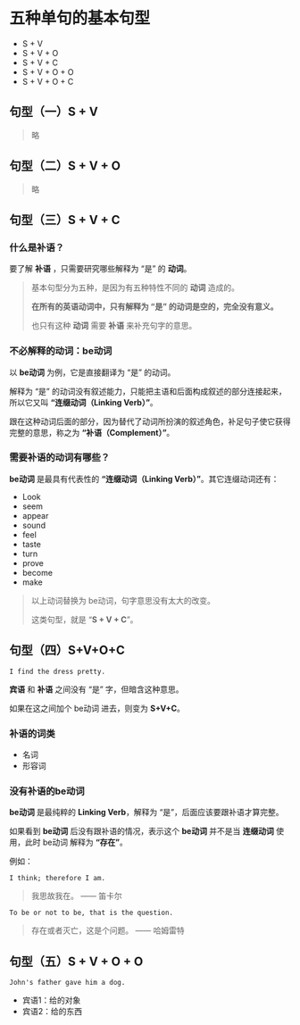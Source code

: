 # 五种单句的基本句型

- S + V
- S + V + O
- S + V + C
- S + V + O + O
- S + V + O + C



## 句型（一）S + V

> 略

## 句型（二）S + V + O

> 略



## 句型（三）S + V + C

### 什么是补语？

要了解 **补语** ，只需要研究哪些解释为 “是” 的 **动词**。

>  基本句型分为五种，是因为有五种特性不同的 **动词** 造成的。
>
> **在所有的英语动词中，只有解释为 “是” 的动词是空的，完全没有意义。**
>
> 也只有这种 **动词** 需要 **补语** 来补充句字的意思。



### 不必解释的动词：be动词

以 **be动词** 为例，它是直接翻译为 “是” 的动词。

解释为 “是” 的动词没有叙述能力，只能把主语和后面构成叙述的部分连接起来，所以它又叫 **“连缀动词（Linking Verb）”**。

跟在这种动词后面的部分，因为替代了动词所扮演的叙述角色，补足句子使它获得完整的意思，称之为 **“补语（Complement）”**。



### 需要补语的动词有哪些？

**be动词** 是最具有代表性的 **“连缀动词（Linking Verb）”**。其它连缀动词还有：

- Look 
- seem
- appear
- sound
- feel
- taste
- turn
- prove
- become
- make

> 以上动词替换为 be动词，句字意思没有太大的改变。
>
> 这类句型，就是 “**S + V + C**”。



## 句型（四）S+V+O+C

```
I find the dress pretty.
```

**宾语** 和 **补语** 之间没有 “是” 字，但暗含这种意思。

如果在这之间加个 be动词 进去，则变为 **S+V+C**。



### 补语的词类

- 名词
- 形容词



### 没有补语的be动词

**be动词** 是最纯粹的 **Linking Verb**，解释为 “是”，后面应该要跟补语才算完整。

如果看到 **be动词** 后没有跟补语的情况，表示这个 **be动词** 并不是当 **连缀动词** 使用，此时 be动词 解释为 **“存在”**。

例如：

```
I think; therefore I am. 
```

> 我思故我在。 —— 笛卡尔

```
To be or not to be, that is the question.
```

> 存在或者灭亡，这是个问题。 —— 哈姆雷特



## 句型（五）S + V + O + O

```
John's father gave him a dog.
```

- 宾语1：给的对象
- 宾语2：给的东西